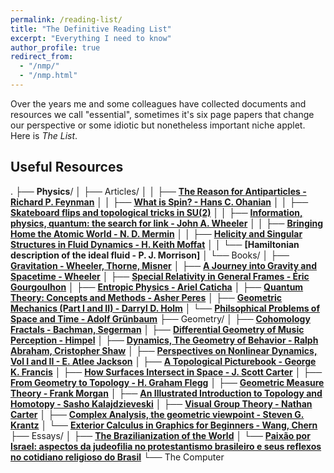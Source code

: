 ```yaml
---
permalink: /reading-list/
title: "The Definitive Reading List"
excerpt: "Everything I need to know"
author_profile: true
redirect_from: 
  - "/nmp/"
  - "/nmp.html"
---
```


Over the years me and some colleagues have collected documents
and resources we call "essential", sometimes it's six page papers
that change our perspective or some idiotic but nonetheless
important niche applet. Here is *The List*.

## Useful Resources

.
├── **Physics**/
│   ├── Articles/
│   │   ├── **[The Reason for Antiparticles - Richard P. Feynman]()**
│   │   ├── **[What is Spin? - Hans C. Ohanian]()**
│   │   ├── **[Skateboard flips and topological tricks in SU(2)]()**
│   │   ├── **[Information, physics, quantum: the search for link - John A. Wheeler]()**
│   │   ├── **[Bringing Home the Atomic World - N. D. Mermin]()**
│   │   ├── **[Helicity and Singular Structures in Fluid Dynamics - H. Keith Moffat]()**
│   │   └── **[Hamiltonian description of the ideal fluid - P. J. Morrison]**
│   └── Books/
│       ├── **[Gravitation - Wheeler, Thorne, Misner]()**
│       ├── **[A Journey into Gravity and Spacetime - Wheeler]()**
│       ├── **[Special Relativity in General Frames - Éric Gourgoulhon](https://example.com)**
│       ├── **[Entropic Physics - Ariel Caticha]()**
│       ├── **[Quantum Theory: Concepts and Methods - Asher Peres]()**
│       ├── **[Geometric Mechanics (Part I and II) - Darryl D. Holm]()**
│       └── **[Philsophical Problems of Space and Time - Adolf Grünbaum]()**
├── Geometry/
│   ├── **[Cohomology Fractals - Bachman, Segerman]()**
│   ├── **[Differential Geometry of Music Perception - Himpel]()**
│   ├── **[Dynamics, The Geometry of Behavior - Ralph Abraham, Cristopher Shaw](https://example.com)**
│   ├── **[Perspectives on Nonlinear Dynamics, Vol I and II - E. Atlee Jackson]()**
│   ├── **[A Topological Picturebook - George K. Francis]()**
│   ├── **[How Surfaces Intersect in Space - J. Scott Carter]()**
│   ├── **[From Geometry to Topology - H. Graham Flegg]()**
│   ├── **[Geometric Measure Theory - Frank Morgan]()**
│   ├── **[An Illustrated Introduction to Topology and Homotopy - Sasho Kalajdzieveski]()**
│   ├── **[Visual Group Theory - Nathan Carter]()**
│   ├── **[Complex Analysis, the geometric viewpoint - Steven G. Krantz]()**
│   └── **[Exterior Calculus in Graphics for Beginners - Wang, Chern]()**
├── Essays/
│   ├── **[The Brazilianization of the World](https://americanaffairsjournal.org/2021/05/the-brazilianization-of-the-world/)**
│   └── **[Paixão por Israel: aspectos da judeofilia no protestantismo brasileiro e seus reflexos no cotidiano religioso do Brasil](https://andredanielreinke.com.br/paixao-por-israel-aspectos-da-judeofilia-no-protestantismo-brasileiro-e-seus-reflexos-no-cotidiano-religioso-do-brasil/)**
└── The Computer



